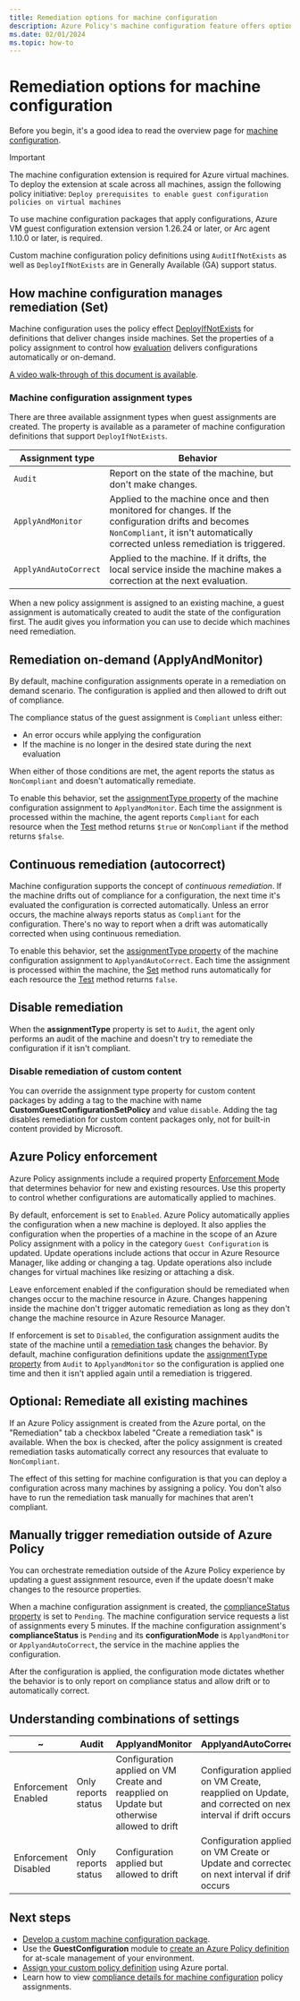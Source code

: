 ```yaml
---
title: Remediation options for machine configuration
description: Azure Policy's machine configuration feature offers options for continuous remediation or control using remediation tasks.
ms.date: 02/01/2024
ms.topic: how-to
---
```

# Remediation options for machine configuration

Before you begin, it's a good idea to read the overview page for [machine configuration][01].

> [!IMPORTANT]
> The machine configuration extension is required for Azure virtual machines. To deploy the
> extension at scale across all machines, assign the following policy initiative:
> `Deploy prerequisites to enable guest configuration policies on virtual machines`
>
> To use machine configuration packages that apply configurations, Azure VM guest configuration
> extension version 1.26.24 or later, or Arc agent 1.10.0 or later, is required.
>
> Custom machine configuration policy definitions using `AuditIfNotExists` as well as
> `DeployIfNotExists` are in Generally Available (GA) support status.

## How machine configuration manages remediation (Set)

Machine configuration uses the policy effect [DeployIfNotExists][02] for definitions that deliver
changes inside machines. Set the properties of a policy assignment to control how [evaluation][03]
delivers configurations automatically or on-demand.

[A video walk-through of this document is available][04].

### Machine configuration assignment types

There are three available assignment types when guest assignments are created. The property is
available as a parameter of machine configuration definitions that support `DeployIfNotExists`.

|    Assignment type    |                                                                                       Behavior                                                                                        |
| --------------------- | ------------------------------------------------------------------------------------------------------------------------------------------------------------------------------------- |
| `Audit`               | Report on the state of the machine, but don't make changes.                                                                                                                           |
| `ApplyAndMonitor`     | Applied to the machine once and then monitored for changes. If the configuration drifts and becomes `NonCompliant`, it isn't automatically corrected unless remediation is triggered. |
| `ApplyAndAutoCorrect` | Applied to the machine. If it drifts, the local service inside the machine makes a correction at the next evaluation.                                                                 |

When a new policy assignment is assigned to an existing machine, a guest assignment is
automatically created to audit the state of the configuration first. The audit gives you
information you can use to decide which machines need remediation.

## Remediation on-demand (ApplyAndMonitor)

By default, machine configuration assignments operate in a remediation on demand scenario. The
configuration is applied and then allowed to drift out of compliance.

The compliance status of the guest assignment is `Compliant` unless either:

- An error occurs while applying the configuration
- If the machine is no longer in the desired state during the next evaluation

When either of those conditions are met, the agent reports the status as `NonCompliant` and doesn't
automatically remediate.

To enable this behavior, set the [assignmentType property][05] of the machine configuration
assignment to `ApplyandMonitor`. Each time the assignment is processed within the machine, the
agent reports `Compliant` for each resource when the [Test][06] method returns `$true` or
`NonCompliant` if the method returns `$false`.

## Continuous remediation (autocorrect)

Machine configuration supports the concept of _continuous remediation_. If the machine drifts out
of compliance for a configuration, the next time it's evaluated the configuration is corrected
automatically. Unless an error occurs, the machine always reports status as `Compliant` for the
configuration. There's no way to report when a drift was automatically corrected when using
continuous remediation.

To enable this behavior, set the [assignmentType property][05] of the machine configuration
assignment to `ApplyandAutoCorrect`. Each time the assignment is processed within the machine, the
[Set][07] method runs automatically for each resource the [Test][06] method returns `false`.

## Disable remediation

When the **assignmentType** property is set to `Audit`, the agent only performs an audit of the
machine and doesn't try to remediate the configuration if it isn't compliant.

### Disable remediation of custom content

You can override the assignment type property for custom content packages by adding a tag to the
machine with name **CustomGuestConfigurationSetPolicy** and value `disable`. Adding the tag
disables remediation for custom content packages only, not for built-in content provided by
Microsoft.

## Azure Policy enforcement

Azure Policy assignments include a required property [Enforcement Mode][08] that determines
behavior for new and existing resources. Use this property to control whether configurations are
automatically applied to machines.

By default, enforcement is set to `Enabled`. Azure Policy automatically applies the configuration
when a new machine is deployed. It also applies the configuration when the properties of a machine
in the scope of an Azure Policy assignment with a policy in the category `Guest Configuration` is
updated. Update operations include actions that occur in Azure Resource Manager, like adding or
changing a tag. Update operations also include changes for virtual machines like resizing or
attaching a disk.

Leave enforcement enabled if the configuration should be remediated when changes occur to the
machine resource in Azure. Changes happening inside the machine don't trigger automatic remediation
as long as they don't change the machine resource in Azure Resource Manager.

If enforcement is set to `Disabled`, the configuration assignment audits the state of the machine
until a [remediation task][09] changes the behavior. By default, machine configuration definitions
update the [assignmentType property][05] from `Audit` to `ApplyandMonitor` so the configuration is
applied one time and then it isn't applied again until a remediation is triggered.

## Optional: Remediate all existing machines

If an Azure Policy assignment is created from the Azure portal, on the "Remediation" tab a checkbox
labeled "Create a remediation task" is available. When the box is checked, after the policy
assignment is created remediation tasks automatically correct any resources that evaluate to
`NonCompliant`.

The effect of this setting for machine configuration is that you can deploy a configuration across
many machines by assigning a policy. You don't also have to run the remediation task manually for
machines that aren't compliant.

## Manually trigger remediation outside of Azure Policy

You can orchestrate remediation outside of the Azure Policy experience by updating a
guest assignment resource, even if the update doesn't make changes to the resource properties.

When a machine configuration assignment is created, the [complianceStatus property][10] is set to
`Pending`. The machine configuration service requests a list of assignments every 5 minutes. If the
machine configuration assignment's **complianceStatus** is `Pending` and its **configurationMode**
is `ApplyandMonitor` or `ApplyandAutoCorrect`, the service in the machine applies the
configuration.

After the configuration is applied, the configuration mode dictates whether the behavior is to only
report on compliance status and allow drift or to automatically correct.

## Understanding combinations of settings

|          ~           |        Audit        |                                      ApplyandMonitor                                      |                                           ApplyandAutoCorrect                                           |
| -------------------- | ------------------- | ----------------------------------------------------------------------------------------- | ------------------------------------------------------------------------------------------------------- |
| Enforcement Enabled  | Only reports status | Configuration applied on VM Create and reapplied on Update but otherwise allowed to drift | Configuration applied on VM Create, reapplied on Update, and corrected on next interval if drift occurs |
| Enforcement Disabled | Only reports status | Configuration applied but allowed to drift                                                | Configuration applied on VM Create or Update and corrected on next interval if drift occurs             |

## Next steps

- [Develop a custom machine configuration package][11].
- Use the **GuestConfiguration** module to [create an Azure Policy definition][12] for at-scale
  management of your environment.
- [Assign your custom policy definition][13] using Azure portal.
- Learn how to view [compliance details for machine configuration][14] policy assignments.

<!-- Reference link definitions -->
[01]: ../overview.md
[02]: ../../policy/concepts/effects.md#deployifnotexists
[03]: ../../policy/concepts/effects.md#deployifnotexists-evaluation
[04]: https://youtu.be/rjAk1eNmDLk
[05]: /rest/api/guestconfiguration/guest-configuration-assignments/get#assignmenttype
[06]: /powershell/dsc/resources/get-test-set#test
[07]: /powershell/dsc/resources/get-test-set#set
[08]: ../../policy/concepts/assignment-structure.md#enforcement-mode
[09]: ../../policy/how-to/remediate-resources.md
[10]: /rest/api/guestconfiguration/guest-configuration-assignments/get#compliancestatus
[11]: ../how-to/develop-custom-package/overview.md
[12]: ../how-to/create-policy-definition.md
[13]: ../../policy/assign-policy-portal.md
[14]: ../../policy/how-to/determine-non-compliance.md
